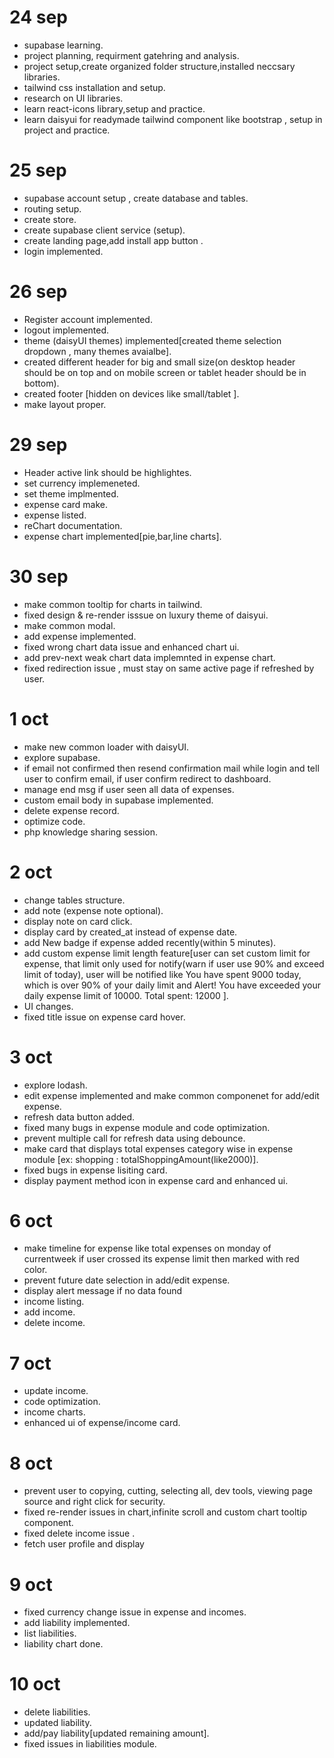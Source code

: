 # 24 sep

- supabase learning.
- project planning, requirment gatehring and analysis.
- project setup,create organized folder structure,installed neccsary libraries.
- tailwind css installation and setup.
- research on UI libraries.
- learn react-icons library,setup and practice.
- learn daisyui for readymade tailwind component like bootstrap , setup in project and practice.

# 25 sep

- supabase account setup , create database and tables.
- routing setup.
- create store.
- create supabase client service (setup).
- create landing page,add install app button .
- login implemented.

# 26 sep

- Register account implemented.
- logout implemented.
- theme (daisyUI themes) implemented[created theme selection dropdown , many themes avaialbe].
- created different header for big and small size(on desktop header should be on top and on mobile screen or tablet header should be in bottom).
- created footer [hidden on devices like small/tablet ].
- make layout proper.

# 29 sep

- Header active link should be highlightes.
- set currency implemeneted.
- set theme implmented.
- expense card make.
- expense listed.
- reChart documentation.
- expense chart implemented[pie,bar,line charts].

# 30 sep

- make common tooltip for charts in tailwind.
- fixed design & re-render isssue on luxury theme of daisyui.
- make common modal.
- add expense implemented.
- fixed wrong chart data issue and enhanced chart ui.
- add prev-next weak chart data implemnted in expense chart.
- fixed redirection issue , must stay on same active page if refreshed by user.

# 1 oct

- make new common loader with daisyUI.
- explore supabase.
- if email not confirmed then resend confirmation mail while login and tell user
  to confirm email, if user confirm redirect to dashboard.
- manage end msg if user seen all data of expenses.
- custom email body in supabase implemented.
- delete expense record.
- optimize code.
- php knowledge sharing session.


# 2 oct
- change tables structure.
- add note (expense note optional).
- display note on card click.
- display card by created_at instead of expense date.
- add New badge if expense added recently(within 5 minutes).
- add custom expense limit length feature[user can set custom limit for expense, that limit only used for notify(warn if user use 90% and exceed limit of today),
  user will be notified like You have spent 9000 today, which is over 90% of your daily limit and Alert! You have exceeded your daily expense limit of 10000. Total spent: 12000
  ].
- UI changes.
- fixed title issue on expense card hover.

# 3 oct
- explore lodash.
- edit expense implemented and make common componenet for add/edit expense.
- refresh data button added.
- fixed many bugs in expense module and code optimization.
- prevent multiple call for refresh data using debounce.
- make card that displays total expenses category wise in expense module [ex: shopping : totalShoppingAmount(like2000)].
- fixed bugs in expense lisiting card.
- display payment method icon in expense card and enhanced ui.


# 6 oct
- make timeline for expense like total expenses on monday of currentweek if user crossed its expense limit then marked with red color.
- prevent future date selection in add/edit expense.
- display alert message if no data found
- income listing.
- add income.
- delete income.


# 7 oct 
- update income.
- code optimization.
- income charts.
- enhanced ui of expense/income card.




























































# 8 oct
-  prevent user to copying, cutting, selecting all, dev tools, viewing page source and right click for security.
- fixed re-render issues in chart,infinite scroll and custom chart tooltip component.
- fixed delete income issue .
- fetch user profile and display 


# 9 oct
- fixed currency change issue in expense and incomes.
- add liability implemented.
- list liabilities.
- liability chart done.

# 10 oct
- delete liabilities.
- updated liability.
- add/pay liability[updated remaining amount].
- fixed issues in liabilities module.